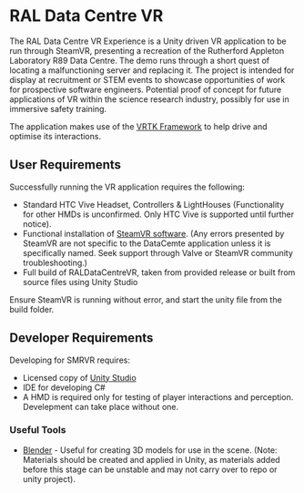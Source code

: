 # RAL Data Centre VR

The RAL Data Centre VR Experience is a Unity driven VR application to be run through SteamVR, presenting a recreation of the Rutherford Appleton Laboratory R89 Data Centre. The demo runs through a short quest of locating a malfunctioning server and replacing it.
The project is intended for display at recruitment or STEM events to showcase opportunities of work for prospective software engineers. Potential proof of concept for future applications of VR within the science research industry, possibly for use in immersive safety training.

The application makes use of the [VRTK Framework](https://vrtoolkit.readme.io/) to help drive and optimise its interactions.

## User Requirements

Successfully running the VR application requires the following:
+ Standard HTC Vive Headset, Controllers & LightHouses (Functionality for other HMDs is unconfirmed. Only HTC Vive is supported until further notice).
+ Functional installation of [SteamVR software](http://store.steampowered.com/steamvr). (Any errors presented by SteamVR are not specific to the DataCemte application unless it is specifically named. Seek support through Valve or SteamVR community troubleshooting.)
+ Full build of RALDataCentreVR, taken from provided release or built from source files using Unity Studio

Ensure SteamVR is running without error, and start the unity file from the build folder.

## Developer Requirements

Developing for SMRVR requires:
+ Licensed copy of [Unity Studio](https://unity3d.com/unity)
+ IDE for developing C#
+ A HMD is required only for testing of player interactions and perception. Develepment can take place without one.

### Useful Tools
+ [Blender](https://www.blender.org/download/) - Useful for creating 3D models for use in the scene. (Note: Materials should be created and applied in Unity, as materials added before this stage can be unstable and may not carry over to repo or unity project).


